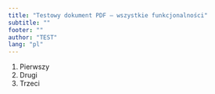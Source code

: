 ```yaml
---
title: "Testowy dokument PDF – wszystkie funkcjonalności"
subtitle: ""
footer: ""
author: "TEST"
lang: "pl"
---
```


1. Pierwszy
2. Drugi
3. Trzeci

